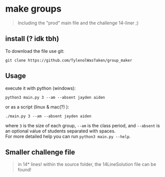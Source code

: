 
# make groups

> Including the "prod" main file and the challenge 14-liner ;)

## install (? idk tbh)
To download the file use git:
```
git clone https://github.com/TylenolWasTaken/group_maker
```

## Usage
execute it with python (windows):
```
python3 main.py 3 --am --absent jayden aiden
```
or as a script (linux & mac(?) ):
```
./main.py 3 --am --absent jayden aiden
```
where `3` is the size of each group, `--am` is the class period, and `--absent` is an optional value of students separated with spaces. <br/>
For more detailed help you can run `python3 main.py --help`.

## Smaller challenge file
> in 14* lines!
within the source folder, the 14LineSolution file can be found!

